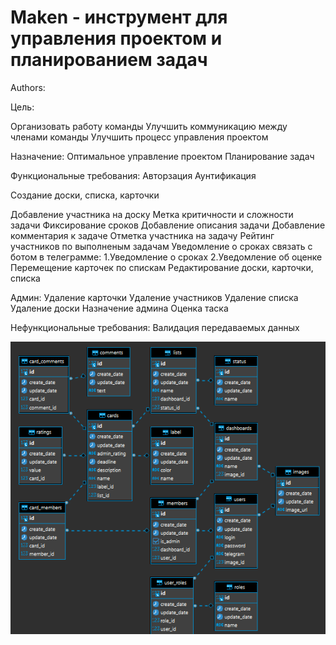 # Maken - инструмент для управления проектом и планированием задач

Authors:

Цель:

Организовать работу команды
Улучшить коммуникацию между членами команды
Улучшить процесс управления проектом

Назначение:
Оптимальное управление проектом
Планирование задач

Функциональные требования:
Авторзация
Аунтификация

Создание доски, списка, карточки

Добавление участника на доску
Метка критичности и сложности задачи
Фиксирование сроков
Добавление описания задачи
Добавление комментария к задаче
Отметка участника на задачу
Рейтинг участников по выполненым задачам
Уведомление о сроках связать с ботом в телеграмме:
1.Уведомление о сроках
2.Уведомление об оценке
Перемещение карточек по спискам
Редактирование доски, карточки, списка


Админ:
Удаление карточки 
Удаление участников
Удаление списка
Удаление доски
Назначение админа
Оценка таска

Нефункциональные требования:
Валидация передаваемых данных

![img.png](img.png)

